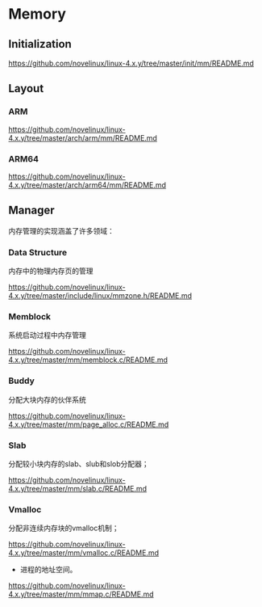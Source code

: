 Memory
========================================

Initialization
----------------------------------------

https://github.com/novelinux/linux-4.x.y/tree/master/init/mm/README.md

Layout
----------------------------------------

### ARM

https://github.com/novelinux/linux-4.x.y/tree/master/arch/arm/mm/README.md

### ARM64

https://github.com/novelinux/linux-4.x.y/tree/master/arch/arm64/mm/README.md

Manager
----------------------------------------

内存管理的实现涵盖了许多领域：

### Data Structure

内存中的物理内存页的管理

https://github.com/novelinux/linux-4.x.y/tree/master/include/linux/mmzone.h/README.md

### Memblock

系统启动过程中内存管理

https://github.com/novelinux/linux-4.x.y/tree/master/mm/memblock.c/README.md

### Buddy

分配大块内存的伙伴系统

https://github.com/novelinux/linux-4.x.y/tree/master/mm/page_alloc.c/README.md

### Slab

分配较小块内存的slab、slub和slob分配器；

https://github.com/novelinux/linux-4.x.y/tree/master/mm/slab.c/README.md

### Vmalloc

分配非连续内存块的vmalloc机制；

https://github.com/novelinux/linux-4.x.y/tree/master/mm/vmalloc.c/README.md

* 进程的地址空间。

https://github.com/novelinux/linux-4.x.y/tree/master/mm/mmap.c/README.md
